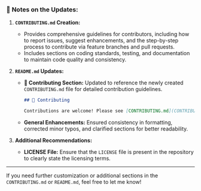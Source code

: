 
### 📌 **Notes on the Updates:**

1. **`CONTRIBUTING.md` Creation:**
   - Provides comprehensive guidelines for contributors, including how to report issues, suggest enhancements, and the step-by-step process to contribute via feature branches and pull requests.
   - Includes sections on coding standards, testing, and documentation to maintain code quality and consistency.

2. **`README.md` Updates:**
   - **🤝 Contributing Section:** Updated to reference the newly created `CONTRIBUTING.md` file for detailed contribution guidelines.
     ```markdown
     ## 🤝 Contributing

     Contributions are welcome! Please see [CONTRIBUTING.md](CONTRIBUTING.md) for guidelines on how to contribute to this project.
     ```
   - **General Enhancements:** Ensured consistency in formatting, corrected minor typos, and clarified sections for better readability.

3. **Additional Recommendations:**
    - **LICENSE File:** Ensure that the `LICENSE` file is present in the repository to clearly state the licensing terms.

---

If you need further customization or additional sections in the `CONTRIBUTING.md` or `README.md`, feel free to let me know!
